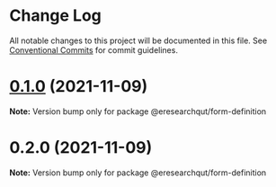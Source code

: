 # Change Log

All notable changes to this project will be documented in this file.
See [Conventional Commits](https://conventionalcommits.org) for commit guidelines.

# [0.1.0](https://github.com/eresearchqut/future-state-mono-repo/compare/@eresearchqut/form-definition@0.2.0...@eresearchqut/form-definition@0.1.0) (2021-11-09)

**Note:** Version bump only for package @eresearchqut/form-definition

# 0.2.0 (2021-11-09)

**Note:** Version bump only for package @eresearchqut/form-definition
